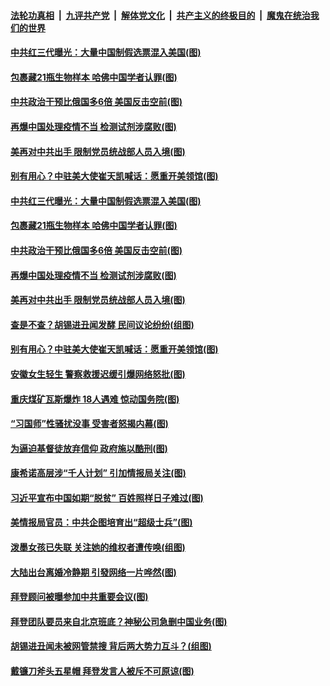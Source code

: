

####  [法轮功真相](../../../../basic/blob/master/README.md?t=12062131) &nbsp;|&nbsp; [九评共产党](../../../../9ping.md/blob/master/README.md?t=12062131) &nbsp;|&nbsp; [解体党文化](../../../../jtdwh.md/blob/master/README.md?t=12062131)  &nbsp;|&nbsp; [共产主义的终极目的](../../../../gczydzjmd.md/blob/master/README.md?t=12062131) &nbsp;|&nbsp; [魔鬼在统治我们的世界](../../../../mgztzwmdsj.md/blob/master/README.md?t=12062131) 

#### [中共红三代曝光：大量中国制假选票混入美国(图)](../pages/p1/954882.md?t=12062131) 

#### [包裹藏21瓶生物样本 哈佛中国学者认罪(图)](../pages/p1/954874.md?t=12062131) 

#### [中共政治干预比俄国多6倍 美国反击空前(图)](../pages/p1/954853.md?t=12062131) 

#### [再爆中国处理疫情不当 检测试剂涉腐败(图)](../pages/p1/954855.md?t=12062131) 

#### [美再对中共出手 限制党员统战部人员入境(图)](../pages/p1/954839.md?t=12062131) 

#### [别有用心？中驻美大使崔天凯喊话：愿重开美领馆(图)](../pages/p1/954844.md?t=12062131) 

#### [中共红三代曝光：大量中国制假选票混入美国(图)](../pages/p1/954882.md?t=12062131) 

#### [包裹藏21瓶生物样本 哈佛中国学者认罪(图)](../pages/p1/954874.md?t=12062131) 

#### [中共政治干预比俄国多6倍 美国反击空前(图)](../pages/p1/954853.md?t=12062131) 

#### [再爆中国处理疫情不当 检测试剂涉腐败(图)](../pages/p1/954855.md?t=12062131) 

#### [美再对中共出手 限制党员统战部人员入境(图)](../pages/p1/954839.md?t=12062131) 

#### [查是不查？胡锡进丑闻发酵 民间议论纷纷(组图)](../pages/p1/954845.md?t=12062131) 

#### [别有用心？中驻美大使崔天凯喊话：愿重开美领馆(图)](../pages/p1/954844.md?t=12062131) 

#### [安徽女生轻生 警察救援迟缓引爆网络怒批(图)](../pages/p1/954797.md?t=12062131) 

#### [重庆煤矿瓦斯爆炸 18人遇难 惊动国务院(图)](../pages/p1/954791.md?t=12062131) 

#### [“习国师”性骚扰没事 受害者怒揭内幕(图)](../pages/p1/954735.md?t=12062131) 

#### [为逼迫基督徒放弃信仰 政府施以酷刑(图)](../pages/p1/954747.md?t=12062131) 

#### [康希诺高层涉“千人计划” 引加情报局关注(图)](../pages/p1/954707.md?t=12062131) 

#### [习近平宣布中国如期“脱贫” 百姓照样日子难过(图)](../pages/p1/954716.md?t=12062131) 

#### [美情报局官员：中共企图培育出“超级士兵”(图)](../pages/p1/954689.md?t=12062131) 

#### [泼墨女孩已失联 关注她的维权者遭传唤(组图)](../pages/p1/954687.md?t=12062131) 

#### [大陆出台离婚冷静期 引發网络一片哗然(图)](../pages/p1/954676.md?t=12062131) 

#### [拜登顾问被曝参加中共重要会议(图)](../pages/p1/954671.md?t=12062131) 

#### [拜登团队要员来自北京班底？神秘公司急删中国业务(图)](../pages/p1/954663.md?t=12062131) 

#### [胡锡进丑闻未被网管禁搜 背后两大势力互斗？(组图)](../pages/p1/954625.md?t=12062131) 

#### [戴镰刀斧头五星帽 拜登发言人被斥不可原谅(图)](../pages/p1/954537.md?t=12062131) 

